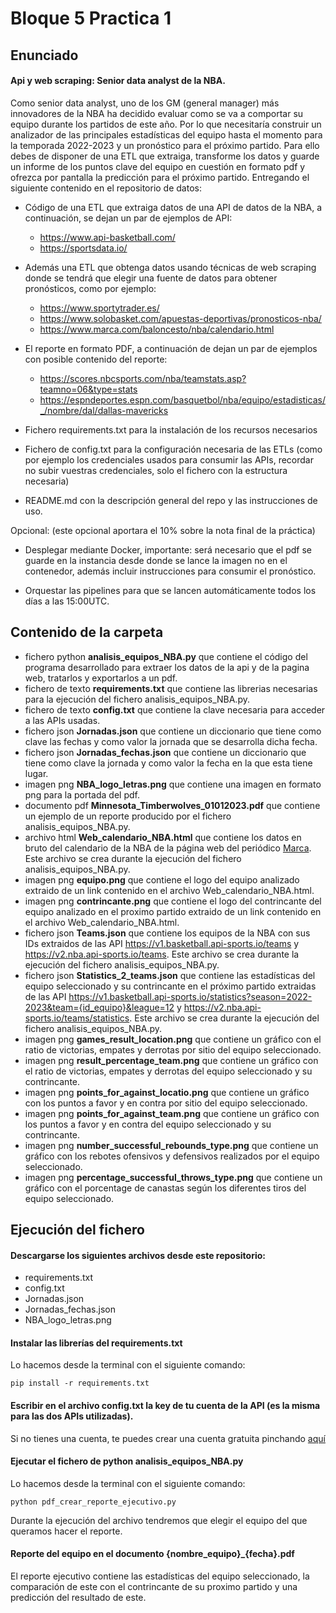 # Bloque 5 Practica 1
## Enunciado
#### Api y web scraping: Senior data analyst de la NBA.

Como senior data analyst, uno de los GM (general manager) más innovadores de la NBA ha
decidido evaluar como se va a comportar su equipo durante los partidos de este año. Por
lo que necesitaría construir un analizador de las principales estadísticas del equipo
hasta el momento para la temporada 2022-2023 y un pronóstico para el próximo partido.
Para ello debes de disponer de una ETL que extraiga, transforme los datos y guarde un
informe de los puntos clave del equipo en cuestión en formato pdf y ofrezca por pantalla
la predicción para el próximo partido. Entregando el siguiente contenido en el repositorio
de datos:

- Código de una ETL que extraiga datos de una API de datos de la NBA, a continuación, se
  dejan un par de ejemplos de API:

  - https://www.api-basketball.com/
  - https://sportsdata.io/

- Además  una ETL que obtenga datos usando técnicas de web scraping donde se tendrá que
  elegir una fuente de datos para obtener pronósticos, como por ejemplo:

  - https://www.sportytrader.es/
  - https://www.solobasket.com/apuestas-deportivas/pronosticos-nba/
  - https://www.marca.com/baloncesto/nba/calendario.html

- El reporte en formato PDF, a continuación de dejan un par de ejemplos con posible contenido
  del reporte:

  - https://scores.nbcsports.com/nba/teamstats.asp?teamno=06&type=stats
  - https://espndeportes.espn.com/basquetbol/nba/equipo/estadisticas/_/nombre/dal/dallas-mavericks

- Fichero requirements.txt para la instalación de los recursos necesarios

- Fichero de config.txt para la configuración necesaria de las ETLs (como por ejemplo los
  credenciales usados para consumir las APIs, recordar no subir vuestras credenciales, solo
  el fichero con la estructura necesaria)

- README.md con la descripción general del repo y las instrucciones de uso.

Opcional: (este opcional aportara el 10% sobre la nota final de la práctica)

- Desplegar mediante Docker, importante: será necesario que el pdf se guarde en la instancia
  desde donde se lance la imagen no en el contenedor, además incluir instrucciones para consumir
  el pronóstico.

- Orquestar las pipelines para que se lancen automáticamente todos los días a las 15:00UTC.

## Contenido de la carpeta
- fichero python **analisis_equipos_NBA.py** que contiene el código del programa desarrollado para extraer los datos de la api y de la pagina web, tratarlos y exportarlos a un pdf.
- fichero de texto **requirements.txt** que contiene las librerias necesarias para la ejecución del fichero analisis_equipos_NBA.py.
- fichero de texto **config.txt** que contiene la clave necesaria para acceder a las APIs usadas.
- fichero json **Jornadas.json** que contiene un diccionario que tiene como clave las fechas y como valor la jornada que se desarrolla dicha fecha.
- fichero json **Jornadas_fechas.json** que contiene un diccionario que tiene como clave la jornada y como valor la fecha en la que esta tiene lugar.
- imagen png **NBA_logo_letras.png** que contiene una imagen en formato png para la portada del pdf.
- documento pdf **Minnesota_Timberwolves_01012023.pdf** que contiene un ejemplo de un reporte producido por el fichero analisis_equipos_NBA.py.
- archivo html **Web_calendario_NBA.html** que contiene los datos en bruto del calendario de la NBA de la página web del periódico [Marca](https://www.marca.com/baloncesto/nba/calendario.html).
  Este archivo se crea durante la ejecución del fichero analisis_equipos_NBA.py.
- imagen png **equipo.png** que contiene el logo del equipo analizado extraido de un link contenido en el archivo Web_calendario_NBA.html.
- imagen png **contrincante.png** que contiene el logo del contrincante del equipo analizado en el proximo partido extraido de un link contenido en el archivo
  Web_calendario_NBA.html.
- fichero json **Teams.json** que contiene los equipos de la NBA con sus IDs extraidos de las API  https://v1.basketball.api-sports.io/teams y https://v2.nba.api-sports.io/teams.
  Este archivo se crea durante la ejecución del fichero analisis_equipos_NBA.py.
- fichero json **Statistics_2_teams.json** que contiene las estadísticas del equipo seleccionado y su contrincante en el próximo partido extraidas de las API 
  https://v1.basketball.api-sports.io/statistics?season=2022-2023&team={id_equipo}&league=12 y https://v2.nba.api-sports.io/teams/statistics. Este archivo se 
  crea durante la ejecución del fichero analisis_equipos_NBA.py.
- imagen png **games_result_location.png** que contiene un gráfico con el ratio de victorias, empates y derrotas por sitio del equipo seleccionado. 
- imagen png **result_percentage_team.png** que contiene un gráfico con el ratio de victorias, empates y derrotas del equipo seleccionado y su contrincante.
- imagen png **points_for_against_locatio.png** que contiene un gráfico con los puntos a favor y en contra por sitio del equipo seleccionado.
- imagen png **points_for_against_team.png** que contiene un gráfico con los puntos a favor y en contra del equipo seleccionado y su contrincante.
- imagen png **number_successful_rebounds_type.png** que contiene un gráfico con los rebotes ofensivos y defensivos realizados por el equipo seleccionado.
- imagen png **percentage_successful_throws_type.png** que contiene un gráfico con el porcentage de canastas según los diferentes tiros del equipo seleccionado.

## Ejecución del fichero
#### Descargarse los siguientes archivos desde este repositorio:
  - requirements.txt
  - config.txt
  - Jornadas.json
  - Jornadas_fechas.json
  - NBA_logo_letras.png
#### Instalar las librerías del requirements.txt
Lo hacemos desde la terminal con el siguiente comando:

`pip install -r requirements.txt`
#### Escribir en el archivo config.txt la key de tu cuenta de la API (es la misma para las dos APIs utilizadas).
Si no tienes una cuenta, te puedes crear una cuenta gratuita pinchando [aquí](https://dashboard.api-football.com/register)

#### Ejecutar el fichero de python analisis_equipos_NBA.py
Lo hacemos desde la terminal con el siguiente comando:

`python pdf_crear_reporte_ejecutivo.py`

Durante la ejecución del archivo tendremos que elegir el equipo del que queramos hacer el reporte.
#### Reporte del equipo en el documento {nombre_equipo}\_{fecha}.pdf
El reporte ejecutivo contiene las estadísticas del equipo seleccionado, la comparación de este con el contrincante de su proximo partido y una predicción del resultado de este.
